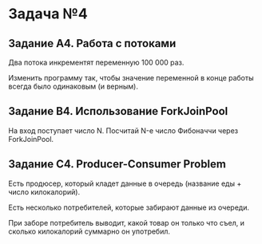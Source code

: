 # Задача №4
## Задание А4. Работа с потоками

Два потока инкрементят переменную 100 000 раз.

Изменить программу так, чтобы значение переменной в конце работы всегда было одинаковым (и верным).

## Задание B4. Использование ForkJoinPool

На вход поступает число N. Посчитай N-е число Фибоначчи через ForkJoinPool.

## Задание C4. Producer-Consumer Problem

Есть продюсер, который кладет данные в очередь (название еды + число килокалорий). 

Есть несколько потребителей, которые забирают данные из очереди.

При заборе потребитель выводит, какой товар он только что съел, и сколько килокалорий суммарно он употребил. 